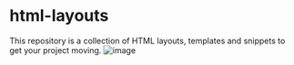 # html-layouts
This repository is a collection of HTML layouts, templates and snippets to get your project moving.
![image](https://github.com/user-attachments/assets/ef787640-a6e6-4ba6-9915-4cdb794f1841)
